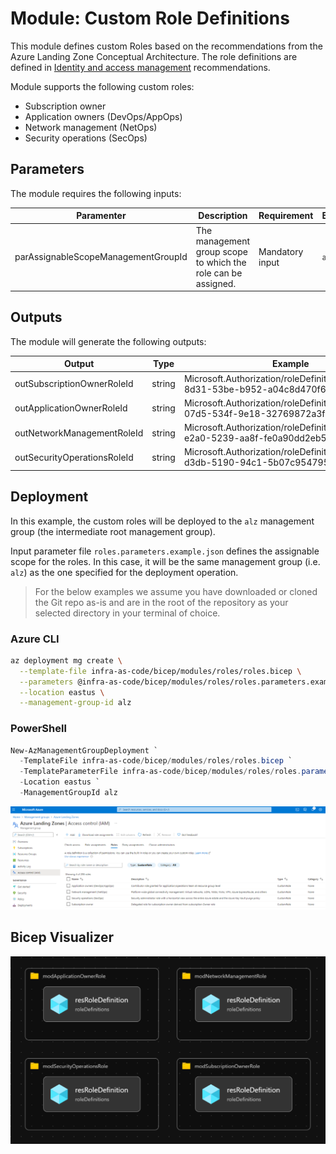 # Module:  Custom Role Definitions

This module defines custom Roles based on the recommendations from the Azure Landing Zone Conceptual Architecture.  The role definitions are defined in [Identity and access management](https://docs.microsoft.com/azure/cloud-adoption-framework/ready/enterprise-scale/identity-and-access-management) recommendations.

Module supports the following custom roles:

  * Subscription owner
  * Application owners (DevOps/AppOps)
  * Network management (NetOps)
  * Security operations (SecOps)


## Parameters

The module requires the following inputs:

 Paramenter | Description | Requirement | Example
----------- | ----------- | ----------- | -------
parAssignableScopeManagementGroupId | The management group scope to which the role can be assigned. | Mandatory input | `alz`

## Outputs

The module will generate the following outputs:

Output | Type | Example
------ | ---- | --------
outSubscriptionOwnerRoleId | string | Microsoft.Authorization/roleDefinitions/8736d87d-8d31-53be-b952-a04c8d470f69
outApplicationOwnerRoleId | string | Microsoft.Authorization/roleDefinitions/4308c4e6-07d5-534f-9e18-32769872a3f4
outNetworkManagementRoleId | string | Microsoft.Authorization/roleDefinitions/4a200286-e2a0-5239-aa8f-fe0a90dd2eb5
outSecurityOperationsRoleId | string | Microsoft.Authorization/roleDefinitions/b2960c40-d3db-5190-94c1-5b07c9547956

## Deployment

In this example, the custom roles will be deployed to the `alz` management group (the intermediate root management group).

Input parameter file `roles.parameters.example.json` defines the assignable scope for the roles.  In this case, it will be the same management group (i.e. `alz`) as the one specified for the deployment operation.

> For the below examples we assume you have downloaded or cloned the Git repo as-is and are in the root of the repository as your selected directory in your terminal of choice.

### Azure CLI
```bash
az deployment mg create \
  --template-file infra-as-code/bicep/modules/roles/roles.bicep \
  --parameters @infra-as-code/bicep/modules/roles/roles.parameters.example.json \
  --location eastus \
  --management-group-id alz
```

### PowerShell

```powershell
New-AzManagementGroupDeployment `
  -TemplateFile infra-as-code/bicep/modules/roles/roles.bicep `
  -TemplateParameterFile infra-as-code/bicep/modules/roles/roles.parameters.example.json `
  -Location eastus `
  -ManagementGroupId alz
```

![Example Deployment Output](media/example-deployment-output.png "Example Deployment Output")

## Bicep Visualizer

![Bicep Visualizer](media/bicep-visualizer.png "Bicep Visualizer")

